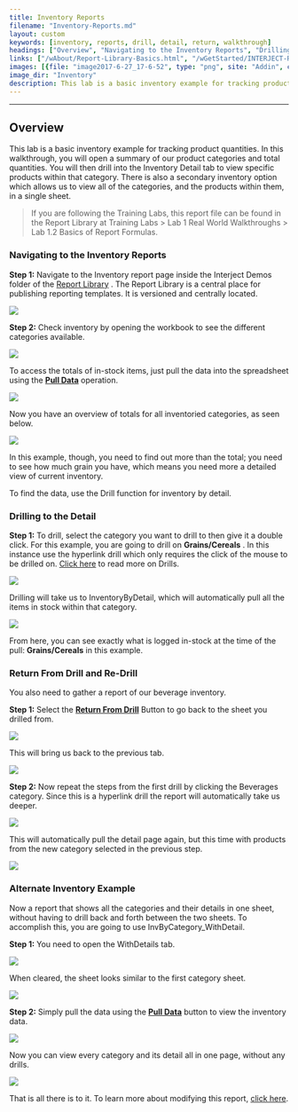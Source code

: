 ```yaml
---
title: Inventory Reports
filename: "Inventory-Reports.md"
layout: custom
keywords: [inventory, reports, drill, detail, return, walkthrough]
headings: ["Overview", "Navigating to the Inventory Reports", "Drilling to the Detail", "Return From Drill and Re-Drill", "Alternate Inventory Example"]
links: ["/wAbout/Report-Library-Basics.html", "/wGetStarted/INTERJECT-Ribbon-Menu-Items.html", "/wGetStarted/Drilling-Between-Reports.html", "/wGetStarted/INTERJECT-Ribbon-Menu-Items.html#return-from-drill", "/wGetStarted/INTERJECT-Ribbon-Menu-Items.html", "/wGetStarted/L-Modify-InventoryReport.html"]
images: [{file: "image2017-6-27_17-6-52", type: "png", site: "Addin", cat: "Report Library", sub: "", report: "Interject Inventory Demo", ribbon: "Simple", config: ""},{file: "02", type: "png", site: "Addin", cat: "Report", sub: "", report: "Inventory By Category", ribbon: "", config: ""},{file: "image2017-6-12_17-32-49", type: "png", site: "Addin", cat: "Pull Data", sub: "", report: "Inventory By Category", ribbon: "Simple", config: ""},{file: "04", type: "png", site: "Addin", cat: "Report", sub: "", report: "Inventory By Category", ribbon: "", config: ""},{file: "2.01-drilling-drill-on-grains-and-cereals", type: "gif", site: "Addin", cat: "Progress Bar", sub: "", report: "Inventory By Category, Inventory Detail", ribbon: "Simple", config: ""},{file: "06", type: "png", site: "Addin", cat: "Report", sub: "", report: "Inventory Detail", ribbon: "", config: ""},{file: "07", type: "png", site: "Addin", cat: "Report", sub: "", report: "Inventory Detail", ribbon: "Simple", config: ""},{file: "08", type: "png", site: "Addin", cat: "Report", sub: "", report: "Inventory By Category", ribbon: "", config: ""},{file: "3.02-return-from-drill-drill-on-beverages", type: "gif", site: "Addin", cat: "Progress Bar", sub: "", report: "Inventory By Category, Inventory Detail", ribbon: "Simple", config: ""},{file: "image2017-8-14_7-54-29", type: "png", site: "Addin", cat: "Report", sub: "", report: "Inventory Detail", ribbon: "", config: ""},{file: "11", type: "png", site: "Addin", cat: "Report", sub: "", report: "Inventory Detail", ribbon: "", config: ""},{file: "image2017-6-9_14-21-7", type: "png", site: "Addin", cat: "Report", sub: "", report: "Inventory By Category", ribbon: "", config: ""},{file: "image2017-6-9_14-22-56", type: "png", site: "Addin", cat: "Pull Data", sub: "", report: "Inventory By Category", ribbon: "Simple", config: ""},{file: "14", type: "png", site: "Addin", cat: "Report", sub: "", report: "Inventory By Category", ribbon: "", config: ""}]
image_dir: "Inventory"
description: This lab is a basic inventory example for tracking product quantities. In this walkthrough, you will open a summary of our product categories and total quantities. You will then drill into the Inventory Detail tab to view specific products within that category
---
```

* * *

## Overview

This lab is a basic inventory example for tracking product quantities. In this walkthrough, you will open a summary of our product categories and total quantities. You will then drill into the Inventory Detail tab to view specific products within that category. There is also a secondary inventory option which allows us to view all of the categories, and the products within them, in a single sheet.

<blockquote class=lab_info>
 If you are following the Training Labs, this report file can be found in the Report Library at Training Labs > Lab 1 Real World Walkthroughs > Lab 1.2 Basics of Report Formulas.
</blockquote>

### Navigating to the Inventory Reports

**Step 1:** Navigate to the Inventory report page inside the Interject Demos folder of the [Report Library](/wAbout/Report-Library-Basics.html) . The Report Library is a central place for publishing reporting templates. It is versioned and centrally located.

![](/images/Inventory/image2017-6-27_17-6-52.png)
<br>

**Step 2:** Check inventory by opening the workbook to see the different categories available.

![](/images/Inventory/02.png)
<br>

To access the totals of in-stock items, just pull the data into the spreadsheet using the [**Pull Data**](/wGetStarted/INTERJECT-Ribbon-Menu-Items.html) operation.

![](/images/Inventory/image2017-6-12_17-32-49.png)
<br>

Now you have an overview of totals for all inventoried categories, as seen below.

![](/images/Inventory/04.png)
<br>

In this example, though, you need to find out more than the total; you need to see how much grain you have, which means you need more a detailed view of current inventory.

To find the data, use the Drill function for inventory by detail.

### Drilling to the Detail

**Step 1:** To drill, select the category you want to drill to then give it a double click. For this example, you are going to drill on **Grains/Cereals** . In this instance use the hyperlink drill which only requires the click of the mouse to be drilled on. [Click here](/wGetStarted/Drilling-Between-Reports.html) to read more on Drills.

![](/images/Inventory/2.01-drilling-drill-on-grains-and-cereals.gif)
<br>

Drilling will take us to InventoryByDetail, which will automatically pull all the items in stock within that category.

![](/images/Inventory/06.png)
<br>

From here, you can see exactly what is logged in-stock at the time of the pull: **Grains/Cereals** in this example.
### Return From Drill and Re-Drill

You also need to gather a report of our beverage inventory.

**Step 1:** Select the [**Return From Drill**](/wGetStarted/INTERJECT-Ribbon-Menu-Items.html#return-from-drill) Button to go back to the sheet you drilled from.

![](/images/Inventory/07.png)
<br>

This will bring us back to the previous tab.

![](/images/Inventory/08.png)
<br>

**Step 2:** Now repeat the steps from the first drill by clicking the Beverages category. Since this is a hyperlink drill the report will automatically take us deeper.

![](/images/Inventory/3.02-return-from-drill-drill-on-beverages.gif)
<br>

This will automatically pull the detail page again, but this time with products from the new category selected in the previous step.

![](/images/Inventory/image2017-8-14_7-54-29.png)
<br>

### Alternate Inventory Example

Now a report that shows all the categories and their details in one sheet, without having to drill back and forth between the two sheets. To accomplish this, you are going to use InvByCategory_WithDetail.

**Step 1:** You need to open the WithDetails tab.

![](/images/Inventory/11.png)
<br>

When cleared, the sheet looks similar to the first category sheet.

![](/images/Inventory/image2017-6-9_14-21-7.png)
<br>

**Step 2:** Simply pull the data using the [**Pull Data**](/wGetStarted/INTERJECT-Ribbon-Menu-Items.html) button to view the inventory data.

![](/images/Inventory/image2017-6-9_14-22-56.png)
<br>

Now you can view every category and its detail all in one page, without any drills.

![](/images/Inventory/14.png)
<br>

That is all there is to it. To learn more about modifying this report, [click here](/wGetStarted/L-Modify-InventoryReport.html).
